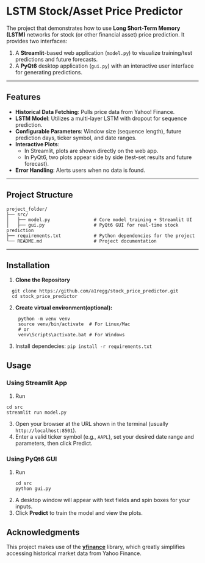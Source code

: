 # LSTM Stock/Asset Price Predictor

The project that demonstrates how to use **Long Short-Term Memory (LSTM)** networks for stock (or other financial asset) price prediction. It provides two interfaces:
1. A **Streamlit**-based web application (`model.py`) to visualize training/test predictions and future forecasts.
2. A **PyQt6** desktop application (`gui.py`) with an interactive user interface for generating predictions.


---

## Features
- **Historical Data Fetching**: Pulls price data from Yahoo! Finance.
- **LSTM Model**: Utilizes a multi-layer LSTM with dropout for sequence prediction.
- **Configurable Parameters**: Window size (sequence length), future prediction days, ticker symbol, and date ranges.
- **Interactive Plots**: 
  - In Streamlit, plots are shown directly on the web app.
  - In PyQt6, two plots appear side by side (test-set results and future forecast).
- **Error Handling**: Alerts users when no data is found.

---

## Project Structure
```
project_folder/
├── src/
│   ├── model.py                # Core model training + Streamlit UI 
│   ├── gui.py                  # PyQt6 GUI for real-time stock prediction
├── requirements.txt            # Python dependencies for the project
└── README.md                   # Project documentation
```

---

## Installation

1. **Clone the Repository**
```
  git clone https://github.com/a1regg/stock_price_predictor.git
  cd stock_price_predictor
```

2. **Create virtual environment(optional):**
   ```
    python -m venv venv
    source venv/bin/activate  # For Linux/Mac
    # or
    venv\Scripts\activate.bat # For Windows
   ```
3. Install dependecies:
   `pip install -r requirements.txt`

## Usage

### Using Streamlit App

1. Run
  ```
  cd src
  streamlit run model.py
  ```
3. Open your browser at the URL shown in the terminal (usually `http://localhost:8501`).
4. Enter a valid ticker symbol (e.g., `AAPL`), set your desired date range and parameters, then click Predict.

### Using PyQt6 GUI

1. Run
   ```
   cd src
   python gui.py
   ```
3. A desktop window will appear with text fields and spin boxes for your inputs.
4. Click **Predict** to train the model and view the plots.

   
## Acknowledgments

This project makes use of the **[yfinance](https://pypi.org/project/yfinance/)** library, which greatly simplifies accessing historical market data from Yahoo Finance.
